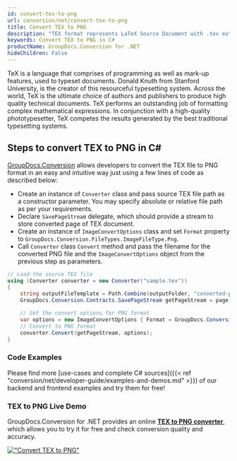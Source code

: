 ```yaml
---
id: convert-tex-to-png
url: conversion/net/convert-tex-to-png
title: Convert TEX to PNG
description: "TEX format represents LaTeX Source Document with .tex extension. Learn how to convert TEX to PNG file programmatically in C# language using GroupDocs.Conversion for .NET library."
keywords: Convert TEX to PNG in C#
productName: GroupDocs.Conversion for .NET
hideChildren: False
---
```


TeX is a language that comprises of programming as well as mark-up features, used to typeset documents. Donald Knuth from Stanford University, is the creator of this resourceful typesetting system. Across the world, TeX is the ultimate choice of authors and publishers to produce high quality technical documents. TeX performs an outstanding job of formatting complex mathematical expressions. In conjunction with a high-quality phototypesetter, TeX competes the results generated by the best traditional typesetting systems.

## Steps to convert TEX to PNG in C#

[GroupDocs.Conversion](https://products.groupdocs.com/conversion/net) allows developers to convert the TEX file to PNG format in an easy and intuitive way just using a few lines of code as described below:

* Create an instance of `Converter` class and pass source TEX file path as a constructor parameter. You may specify absolute or relative file path as per your requirements. 
* Declare `SavePageStream` delegate, which should provide a stream to store converted page of TEX document.
* Create an instance of `ImageConvertOptions` class and set `Format` property to `GroupDocs.Conversion.FileTypes.ImageFileType.Png`.
* Call `Converter` class `Convert` method and pass the filename for the converted PNG file and the `ImageConvertOptions` object from the previous step as parameters.

```csharp
// Load the source TEX file
using (Converter converter = new Converter("sample.tex"))
{
    string outputFileTemplate = Path.Combine(outputFolder, "converted-page-{0}.png");
    GroupDocs.Conversion.Contracts.SavePageStream getPageStream = page => new FileStream(string.Format(outputFileTemplate, page), FileMode.Create);

    // Set the convert options for PNG format
    var options = new ImageConvertOptions { Format = GroupDocs.Conversion.FileTypes.ImageFileType.Png };   
    // Convert to PNG format
    converter.Convert(getPageStream, options);
}
```

### Code Examples

Please find more [use-cases and complete C# sources]({{< ref "conversion/net/developer-guide/examples-and-demos.md" >}}) of our backend and frontend examples and try them for free!

### TEX to PNG Live Demo

GroupDocs.Conversion for .NET provides an online [**TEX to PNG converter**](https://products.groupdocs.app/conversion/tex-to-png), which allows you to try it for free and check conversion quality and accuracy.

[!["Convert TEX to PNG"](conversion/net/images/convert-to-png/convert-tex-to-png.png)](https://products.groupdocs.app/conversion/tex-to-png)